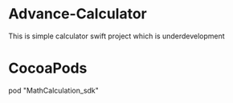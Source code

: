 # Advance-Calculator
This is simple calculator swift project which is underdevelopment

# CocoaPods

pod "MathCalculation_sdk"
